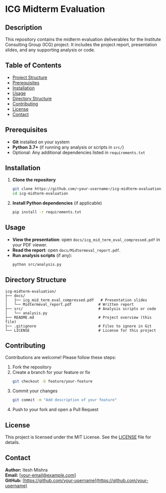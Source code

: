 # ICG Midterm Evaluation

## Description
This repository contains the midterm evaluation deliverables for the Institute Consulting Group (ICG) project. It includes the project report, presentation slides, and any supporting analysis or code.

## Table of Contents
- [Project Structure](#project-structure)
- [Prerequisites](#prerequisites)
- [Installation](#installation)
- [Usage](#usage)
- [Directory Structure](#directory-structure)
- [Contributing](#contributing)
- [License](#license)
- [Contact](#contact)

## Prerequisites
- **Git** installed on your system  
- **Python 3.7+** (if running any analysis or scripts in `src/`)  
- Optional: Any additional dependencies listed in `requirements.txt`

## Installation
1. **Clone the repository**  
   ```bash
   git clone https://github.com/<your-username>/icg-midterm-evaluation.git
   cd icg-midterm-evaluation
   ```
2. **Install Python dependencies** (if applicable)  
   ```bash
   pip install -r requirements.txt
   ```

## Usage
- **View the presentation**: open `docs/icg_mid_term_eval_compressed.pdf` in your PDF viewer.  
- **Read the report**: open `docs/Midtermeval_report.pdf`.  
- **Run analysis scripts** (if any):  
  ```bash
  python src/analysis.py
  ```

## Directory Structure
```
icg-midterm-evaluation/
├── docs/
│   ├── icg_mid_term_eval_compressed.pdf   # Presentation slides
│   └── Midtermeval_report.pdf            # Written report
├── src/                                  # Analysis scripts or code
│   └── analysis.py
├── README.md                             # Project overview (this file)
├── .gitignore                            # Files to ignore in Git
└── LICENSE                               # License for this project
```

## Contributing
Contributions are welcome! Please follow these steps:
1. Fork the repository  
2. Create a branch for your feature or fix  
   ```bash
   git checkout -b feature/your-feature
   ```
3. Commit your changes  
   ```bash
   git commit -m "Add description of your feature"
   ```
4. Push to your fork and open a Pull Request  

## License
This project is licensed under the MIT License. See the [LICENSE](LICENSE) file for details.

## Contact
**Author:** Itesh Mishra  
**Email:** [your-email@example.com]  
**GitHub:** [https://github.com/your-username](https://github.com/your-username)

